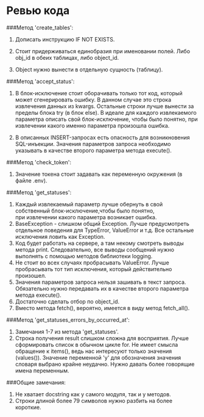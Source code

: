 # Ревью кода

###Метод 'create_tables':

1. Дописать инструкцию IF NOT EXISTS.

2. Стоит придерживаться единобразия при именовании полей. 
Либо obj_id в обеих таблицах, либо object_id.

3. Object нужно вынести в отдельную сущность (таблицу).


###Метод 'accept_status':

1. В блок-исключение стоит оборачивать только тот код, который может сгенерировать ошибку.
В данном случае это строка извлечения данных из kwargs. Остальные строки лучше вынести за пределы блока try 
(в блок else). В идеале для каждого извлекаемого параметра описать свой блок-исключение, чтобы было понятно,
при извлечении какого именно параметра произошла ошибка.

2. В описанных INSERT-запросах есть опасность для возникновения SQL-инъекции. Значения параметров запроса необходимо указывать в качестве второго параметра метода execute().


###Метод 'check_token':

1. Значение токена стоит задавать как переменную окружения (в файле .env).


###Метод 'get_statuses':

1. Каждый извлекаемый параметр лучше обернуть в свой собственный блок-исключение,чтобы было понятно,  
    при извлечении какого параметра возникает ошибка.
2. BaseException - слишком общий Exception. Лучше предусмотреть отдельное поведения для TypeError, ValueError и т.д.
    Все остальные исключения ловить как Exception.
3. Код будет работать на сервере, а там некому смотреть выводы метода print. Следовательно, все выводы сообщений 
    нужно выполнять с помощью методов библиотеки logging.
4. Не стоит во всех случаях пробрасывать ValueError. Лучше пробрасывать тот тип исключения, который действительно
    произошел.
5. Значения параметров запроса нельзя зашивать в текст запроса. Обязательно нужно передавать их в качестве
    второго параметра метода execute().
6. Достаточно сделать отбор по object_id.
7. Вместо метода fetch(), вероятно, имеется в виду метод fetch_all().
    

###Метод 'get_statuses_errors_by_occurred_at':
1. Замечания 1-7 из метода 'get_statuses'.
2. Строка получения result слишком сложна для восприятия. Лучше сформировать список в обычном цикле for.
Не имеет смысла обращение к items(), ведь нас интересуют только значения (values()). Значение переменной 'y' для 
обозначения значения словаря выбрано крайне неудачно. Нужно давать более говорящие имена переменным.


###Общие замечания:
1. Не хватает docstring как у самого модуля, так и у методов.
2. Строки длиной более 79 символов нужно разбить на более короткие.
